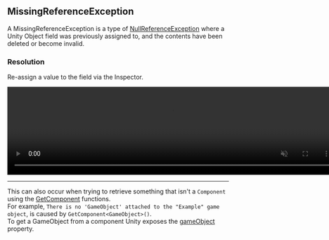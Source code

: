 ## MissingReferenceException

A MissingReferenceException is a type of [NullReferenceException](NullReferenceException.md) where a Unity Object field was previously assigned to, and the contents have been deleted or become invalid.  
### Resolution
Re-assign a value to the field via the Inspector.

<video width="750" height="200" autoplay loop muted><source type="video/webm" src="https://unity.huh.how/Video/inspector-references.webm"></video>

---

This can also occur when trying to retrieve something that isn't a `Component` using the [GetComponent](https://docs.unity3d.com/ScriptReference/GameObject.GetComponent.html) functions.  
For example, `There is no 'GameObject' attached to the "Example" game object`, is caused by `GetComponent<GameObject>()`.  
To get a GameObject from a component Unity exposes the [gameObject](https://docs.unity3d.com/ScriptReference/Component-gameObject.html) property.